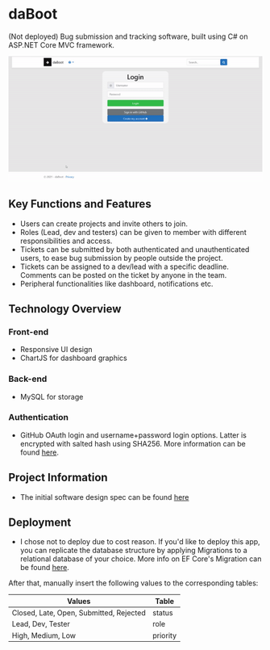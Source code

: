 # daBoot 
(Not deployed) Bug submission and tracking software, built using C# on ASP.NET Core MVC framework.

<kbd>![screenshots](https://github.com/wxo15/daBoot/blob/main/website.gif)</kbd>

## Key Functions and Features
* Users can create projects and invite others to join.
* Roles (Lead, dev and testers) can be given to member with different responsibilities and access.
* Tickets can be submitted by both authenticated and unauthenticated users, to ease bug submission by people outside the project.
* Tickets can be assigned to a dev/lead with a specific deadline. Comments can be posted on the ticket by anyone in the team.
* Peripheral functionalities like dashboard, notifications etc.

## Technology Overview
### Front-end
* Responsive UI design
* ChartJS for dashboard graphics

### Back-end
* MySQL for storage

### Authentication
* GitHub OAuth login and username+password login options. Latter is encrypted with salted hash using SHA256. More information can be found [here](https://docs.microsoft.com/en-us/dotnet/api/system.security.cryptography.rfc2898derivebytes?view=net-5.0).

## Project Information
* The initial software design spec can be found [here](https://github.com/wxo15/daBoot/main/website.gif)

## Deployment
* I chose not to deploy due to cost reason. If you'd like to deploy this app, you can replicate the database structure by applying Migrations to a relational database of your choice. More info on EF Core's Migration can be found [here](https://docs.microsoft.com/en-us/ef/core/managing-schemas/migrations/?tabs=dotnet-core-cli).

After that, manually insert the following values to the corresponding tables:

| Values  | Table |
| ------------- | ------------- |
| Closed, Late, Open, Submitted, Rejected | status  |
| Lead, Dev, Tester  | role  |
| High, Medium, Low | priority |

